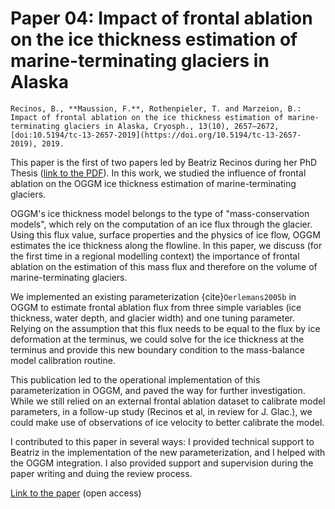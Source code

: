 # Paper 04: Impact of frontal ablation on the ice thickness estimation of marine-terminating glaciers in Alaska

```{admonition} Citation
Recinos, B., **Maussion, F.**, Rothenpieler, T. and Marzeion, B.: Impact of frontal ablation on the ice thickness estimation of marine-terminating glaciers in Alaska, Cryosph., 13(10), 2657–2672, [doi:10.5194/tc-13-2657-2019](https://doi.org/10.5194/tc-13-2657-2019), 2019.
```

This paper is the first of two papers led by Beatriz Recinos during her PhD Thesis ([link to the PDF](https://media.suub.uni-bremen.de/handle/elib/4637)).
In this work, we studied the influence of frontal ablation on the OGGM ice thickness estimation of marine-terminating glaciers.

OGGM's ice thickness model belongs to the type of "mass-conservation models", which rely on the computation of an ice flux through the glacier. Using this flux value, surface properties and the physics of ice flow, OGGM estimates the ice thickness along the flowline. In this paper, we discuss (for the first time in a regional modelling context) the importance of frontal ablation on the estimation of this mass flux and therefore on the volume of marine-terminating glaciers.

We implemented an existing parameterization {cite}`Oerlemans2005b` in OGGM to estimate frontal ablation flux from three simple variables (ice thickness, water depth, and glacier width) and one tuning parameter. Relying on the assumption that this flux needs to be equal to the flux by ice deformation at the terminus, we could solve for the ice thickness at the terminus and  provide this new boundary condition to the mass-balance model calibration routine.

This publication led to the operational implementation of this parameterization in OGGM, and paved the way for further investigation. While we still relied on an external frontal ablation dataset to calibrate model parameters, in a follow-up study (Recinos et al, in review for J. Glac.), we could make use of observations of ice velocity to better calibrate the model.

I contributed to this paper in several ways: I provided technical support to Beatriz in the implementation of the new parameterization, and I helped with the OGGM integration. I also provided support and supervision during the paper writing and duing the review process.

[Link to the paper](https://doi.org/10.5194/tc-13-2657-2019) (open access)
